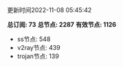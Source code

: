 更新时间2022-11-08 05:45:42

**总订阅: 73**
**总节点: 2287**
**有效节点: 1126**
- ss节点: 548
- v2ray节点: 439
- trojan节点: 139
